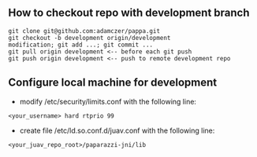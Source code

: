 ## How to checkout repo with development branch
```
git clone git@github.com:adamczer/pappa.git
git checkout -b development origin/development
modification; git add ...; git commit ...
git pull origin development <-- before each git push
git push origin development <-- push to remote development repo
```

## Configure local machine for development
- modify /etc/security/limits.conf with the following line:
```
<your_username> hard rtprio 99
```
- create file /etc/ld.so.conf.d/juav.conf with the following line:
```
<your_juav_repo_root>/paparazzi-jni/lib
```
